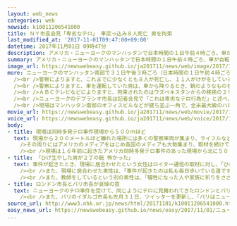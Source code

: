 ```yaml
---
layout: web_news
categories: web
newsid: k10011206541000
title: ＮＹ市長会見「卑劣なテロ」 車突っ込み８人死亡 男を拘束
last_modified_at: '2017-11-01T09:47:00+09:00'
datetime: 2017年11月01日 09時47分
description: アメリカ・ニューヨークのマンハッタンで日本時間の１日午前４時ごろ、車が自転車用のレーンに突っ込み、少なくとも８人が死亡しました。警察は、車を運転していたウズベキスタンからの移民の２９歳の男を現場で拘束し、テロ事件として背景などを捜査しています。
summary: アメリカ・ニューヨークのマンハッタンで日本時間の１日午前４時ごろ、車が自転車用のレーンに突っ込み、少なくとも８人が死亡しました。警察は、車を運転していたウズベキスタンからの移民の２９歳の男を現場で拘束し、テロ事件として背景などを捜査しています。
image_url: https://newswebeasy.github.io/ja201711/news/web/image/2017/11/01/K10011206541_1711010710_1711010711_01_03.jpg
more: ニューヨークのマンハッタン南部で３１日午後３時ごろ（日本時間の１日午前４時ごろ）、車が自転車用のレーンに突っ込み、自転車に乗っていた人や歩行者を次々とはねました。<br
  /><br />警察によりますと、これまでに少なくとも８人が死亡し、１１人がけがをしているということです。ニューヨークにある日本総領事館は、日本人で被害に遭った人がいないか確認を進めています。<br
  /><br />警察によりますと、車を運転していた男は、車から降りるとき、銃のようなものを手に持っていたため、駆けつけた警察官が発砲し、その場で拘束したということです。<br
  /><br />ＡＢＣテレビなどによりますと、拘束されたのはウズベキスタンからの移民の２９歳の男で、車から降りたときアラビア語で「神は偉大なり」を意味する「アラー・アクバル」と叫んだと伝えています。<br
  /><br />ニューヨークのデブラシオ市長は記者会見で「これは卑劣なテロ行為だ」と述べ、警察は男が意図的に自転車に乗っていた人や歩行者に突っ込んだテロ事件として背景などを捜査しています。<br
  /><br />現場はマンハッタン南部のオフィスビルなどが建ち並ぶ一角で、全米最大級のハロウィーンのパレードが行われる通りから１キロ余り離れた場所です。
movie_url: https://newswebeasy.github.io/ja201711/news/web/movie/2017/11/01/k10011206541_201711011013_201711011015.mp4
voice_url: https://newswebeasy.github.io/ja201711/news/web/voice/2017/11/01/k10011206541_201711011013_201711011015.mp3
body:
- title: 現場は同時多発テロ事件現場から５００ｍほど
  text: 現場から２００メートルほど離れた場所には多くの警察車両が集まり、ライフルなどで武装した警察官が配置され、立ち入りが厳しく規制されています。<br /><br
    />その周りにはアメリカのメディアをはじめ各国のメディアも大勢集まり、取材を続けています。現場近くに自宅がある人などが通行止めになった場所を通ろうとすると、警察官がう回するよう求めていました。<br
    /><br />現場は１６年前に起きたアメリカ同時多発テロ事件のあった現場から北に５００メートルほど離れた場所です。
- title: 「ひげ生やした男が２丁の銃 怖かった」
  text: 事件が起きたとき、現場に居合わせたという女性はロイター通信の取材に対し、「ひげを生やした男が銃を２丁持っているのが見え怖かった。周りの人に逃げるように言われて逃げた」と話していました。<br
    /><br />また、現場に居合わせた男性は、「事件が起きたのは私も毎日歩いている道です。このような現場に居合わせ、今の世の中、いつ何が起きてもおかしくないと思った」と話していました。<br
    /><br />また、教師をしているという別の男性は、「犠牲になった人や家族に祈りをささげたい。事件を目撃してしまった子どものケアも必要だと思う。こうした事件が起きたことで、大きなパニックが広がらなければいいと思う」と悲しそうな表情で話していました。
- title: ロンドン市長とパリ市長が哀悼の意
  text: ニューヨークのテロ事件を受けて、同じようにテロに見舞われてきたロンドンとパリの市長が相次いで哀悼の意を示しました。<br /><br />ロンドンのカーン市長は先月３１日、ツイッターを更新し、「ロンドンは、卑劣なテロ攻撃を受けたニューヨークに深い悲しみと連帯を示す。私の心は犠牲者とその家族とともにある」と書き込みました。<br
    /><br />また、パリのイダルゴ市長も先月３１日、ツイッターを更新し、「パリはニューヨークの人々と連帯する。私たちはつながっている」と書き込み、ともにテロに屈せず立ち向かっていく姿勢を強調しました。
source_url: http://www3.nhk.or.jp/news/html/20171101/k10011206541000.html
easy_news_url: https://newswebeasy.github.io/news/easy/2017/11/01/ニューヨーク-車が自転車などをはねて8人が亡くなる
...
```

